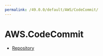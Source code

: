 ```yaml
---
permalink: /49.0.0/default/AWS/CodeCommit/
---
```


# AWS.CodeCommit



* [Repository](Repository.md)